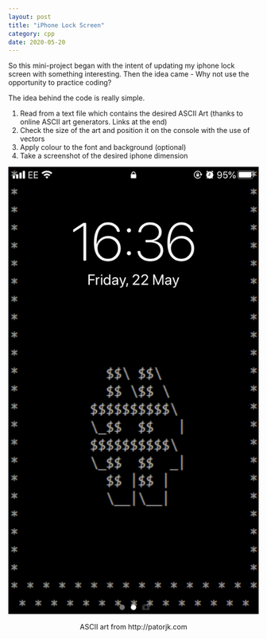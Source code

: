 ```yaml
---
layout: post
title: "iPhone Lock Screen"
category: cpp
date: 2020-05-20
---
```


So this mini-project began with the intent of updating my iphone lock screen with something interesting. Then the idea came - Why not use the opportunity to practice coding?

The idea behind the code is really simple. 

<ol>
  <li>Read from a text file which contains the desired ASCII Art (thanks to online ASCII art generators. Links at the end)
  <li>Check the size of the art and position it on the console with the use of vectors
  <li>Apply colour to the font and background (optional)
  <li>Take a screenshot of the desired iphone dimension
</ol>


<img src="/pictures/Whitehash.png" style="height:10%;" class="center">
<p style="text-align:center">ASCII art from http://patorjk.com</p>



<script src="https://gist.github.com/cchanzl/07babb551e964ea347a726f44cf061f5.js"></script>
